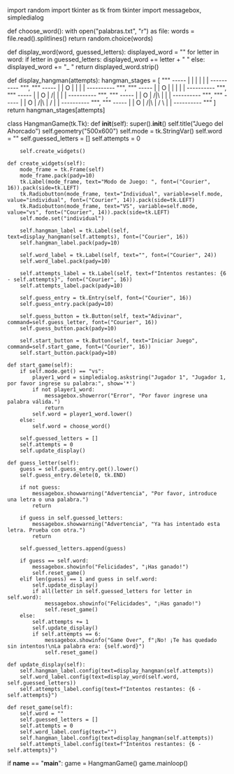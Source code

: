 import random
import tkinter as tk 
from tkinter import messagebox, simpledialog

def choose_word():
    with open("palabras.txt", "r") as file:
        words = file.read().splitlines()
    return random.choice(words)

def display_word(word, guessed_letters):
    displayed_word = ""
    for letter in word:
        if letter in guessed_letters:
            displayed_word += letter + " "
        else:
            displayed_word += "_ "
    return displayed_word.strip()

def display_hangman(attempts):
    hangman_stages = [
        """
        -----
        |   |
            |
            |
            |
            |
        ----------
        """,
        """
        -----
        |   |
        O   |
            |
            |
            |
        ----------
        """,
        """
        -----
        |   |
        O   |
        |   |
            |
            |
        ----------
        """,
        """
        -----
        |   |
        O   |
       /|   |
            |
            |
        ----------
        """,
        """
        -----
        |   |
        O   |
       /|\\  |
            |
            |
        ----------
        """,
        """
        -----
        |   |
        O   |
       /|\\  |
       /    |
            |
        ----------
        """,
        """
        -----
        |   |
        O   |
       /|\\  |
       / \\  |
            |
        ----------
        """
    ]
    return hangman_stages[attempts]

class HangmanGame(tk.Tk):
    def __init__(self):
        super().__init__()
        self.title("Juego del Ahorcado")
        self.geometry("500x600")
        self.mode = tk.StringVar()
        self.word = ""
        self.guessed_letters = []
        self.attempts = 0

        self.create_widgets()

    def create_widgets(self):
        mode_frame = tk.Frame(self)
        mode_frame.pack(pady=10)
        tk.Label(mode_frame, text="Modo de Juego: ", font=("Courier", 16)).pack(side=tk.LEFT)
        tk.Radiobutton(mode_frame, text="Individual", variable=self.mode, value="individual", font=("Courier", 14)).pack(side=tk.LEFT)
        tk.Radiobutton(mode_frame, text="VS", variable=self.mode, value="vs", font=("Courier", 14)).pack(side=tk.LEFT)
        self.mode.set("individual")

        self.hangman_label = tk.Label(self, text=display_hangman(self.attempts), font=("Courier", 16))
        self.hangman_label.pack(pady=10)

        self.word_label = tk.Label(self, text="", font=("Courier", 24))
        self.word_label.pack(pady=10)

        self.attempts_label = tk.Label(self, text=f"Intentos restantes: {6 - self.attempts}", font=("Courier", 16))
        self.attempts_label.pack(pady=10)

        self.guess_entry = tk.Entry(self, font=("Courier", 16))
        self.guess_entry.pack(pady=10)

        self.guess_button = tk.Button(self, text="Adivinar", command=self.guess_letter, font=("Courier", 16))
        self.guess_button.pack(pady=10)

        self.start_button = tk.Button(self, text="Iniciar Juego", command=self.start_game, font=("Courier", 16))
        self.start_button.pack(pady=10)

    def start_game(self):
        if self.mode.get() == "vs":
            player1_word = simpledialog.askstring("Jugador 1", "Jugador 1, por favor ingrese su palabra:", show='*')
            if not player1_word:
                messagebox.showerror("Error", "Por favor ingrese una palabra válida.")
                return
            self.word = player1_word.lower()
        else:
            self.word = choose_word()

        self.guessed_letters = []
        self.attempts = 0
        self.update_display()

    def guess_letter(self):
        guess = self.guess_entry.get().lower()
        self.guess_entry.delete(0, tk.END)

        if not guess:
            messagebox.showwarning("Advertencia", "Por favor, introduce una letra o una palabra.")
            return

        if guess in self.guessed_letters:
            messagebox.showwarning("Advertencia", "Ya has intentado esta letra. Prueba con otra.")
            return

        self.guessed_letters.append(guess)

        if guess == self.word:
            messagebox.showinfo("Felicidades", "¡Has ganado!")
            self.reset_game()
        elif len(guess) == 1 and guess in self.word:
            self.update_display()
            if all(letter in self.guessed_letters for letter in self.word):
                messagebox.showinfo("Felicidades", "¡Has ganado!")
                self.reset_game()
        else:
            self.attempts += 1
            self.update_display()
            if self.attempts == 6:
                messagebox.showinfo("Game Over", f"¡No! ¡Te has quedado sin intentos!\nLa palabra era: {self.word}")
                self.reset_game()

    def update_display(self):
        self.hangman_label.config(text=display_hangman(self.attempts))
        self.word_label.config(text=display_word(self.word, self.guessed_letters))
        self.attempts_label.config(text=f"Intentos restantes: {6 - self.attempts}")

    def reset_game(self):
        self.word = ""
        self.guessed_letters = []
        self.attempts = 0
        self.word_label.config(text="")
        self.hangman_label.config(text=display_hangman(self.attempts))
        self.attempts_label.config(text=f"Intentos restantes: {6 - self.attempts}")

if __name__ == "__main__":
    game = HangmanGame()
    game.mainloop()


